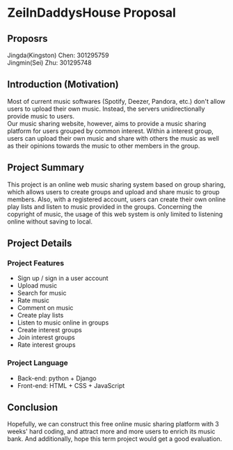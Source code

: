 ZeiInDaddysHouse Proposal
======================
Proposrs
-----------------------
Jingda(Kingston) Chen: 301295759 <br>
Jingmin(Sei) Zhu: 301295748

Introduction (Motivation)
-----------------------

Most of current music softwares (Spotify, Deezer, Pandora, etc.) don't allow users to upload their own music. Instead, the servers unidirectionally provide music to users.<br>
Our music sharing website, however, aims to provide a music sharing platform for users grouped by common interest. Within a interest group, users can upload their own music and share with others the music as well as their opinions towards the music to other members in the group.

Project Summary
-----------------------
This project is an online web music sharing system based on group sharing, which allows users to create groups and upload and share music to group members. Also,  with a registered account, users can create their own online play lists and listen to music provided in the groups. Concerning the copyright of music, the usage of this web system is only limited to listening online without saving to local.

Project Details
-----------------------
### Project Features
* Sign up / sign in a user account
* Upload music
* Search for music
* Rate music
* Comment on music
* Create play lists
* Listen to music online in groups
* Create interest groups
* Join interest groups
* Rate interest groups

### Project Language
* Back-end: python + Django
* Front-end: HTML + CSS + JavaScript

Conclusion
-----------------------
Hopefully, we can construct this free online music sharing platform with 3 weeks' hard coding, and attract more and more users to enrich its music bank. And additionally, hope this term project would get a good evaluation.